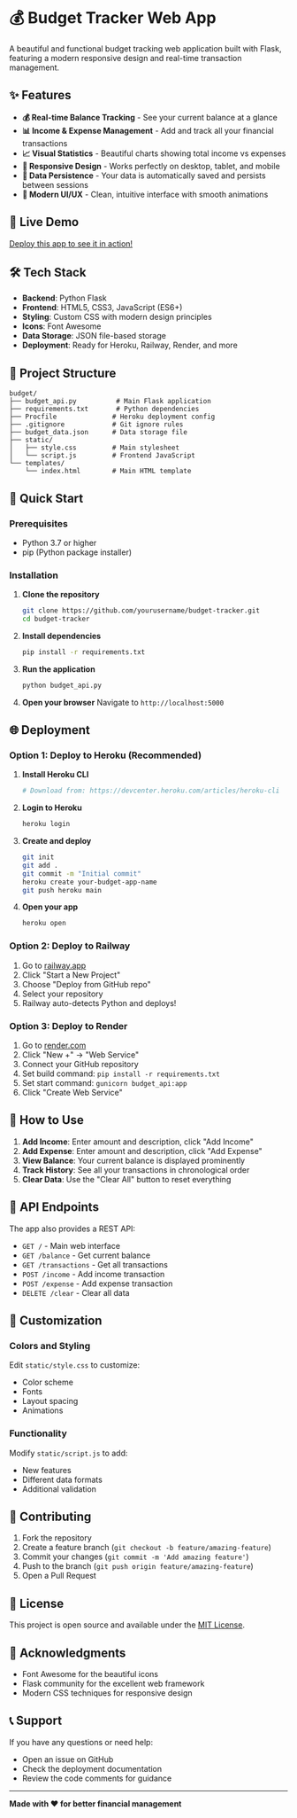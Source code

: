# 💰 Budget Tracker Web App

A beautiful and functional budget tracking web application built with Flask, featuring a modern responsive design and real-time transaction management.

## ✨ Features

- **💰 Real-time Balance Tracking** - See your current balance at a glance
- **📊 Income & Expense Management** - Add and track all your financial transactions
- **📈 Visual Statistics** - Beautiful charts showing total income vs expenses
- **📱 Responsive Design** - Works perfectly on desktop, tablet, and mobile
- **💾 Data Persistence** - Your data is automatically saved and persists between sessions
- **🎨 Modern UI/UX** - Clean, intuitive interface with smooth animations

## 🚀 Live Demo

[Deploy this app to see it in action!](#deployment)

## 🛠️ Tech Stack

- **Backend**: Python Flask
- **Frontend**: HTML5, CSS3, JavaScript (ES6+)
- **Styling**: Custom CSS with modern design principles
- **Icons**: Font Awesome
- **Data Storage**: JSON file-based storage
- **Deployment**: Ready for Heroku, Railway, Render, and more

## 📁 Project Structure

```
budget/
├── budget_api.py          # Main Flask application
├── requirements.txt       # Python dependencies
├── Procfile              # Heroku deployment config
├── .gitignore            # Git ignore rules
├── budget_data.json      # Data storage file
├── static/
│   ├── style.css         # Main stylesheet
│   └── script.js         # Frontend JavaScript
└── templates/
    └── index.html        # Main HTML template
```

## 🚀 Quick Start

### Prerequisites
- Python 3.7 or higher
- pip (Python package installer)

### Installation

1. **Clone the repository**
   ```bash
   git clone https://github.com/yourusername/budget-tracker.git
   cd budget-tracker
   ```

2. **Install dependencies**
   ```bash
   pip install -r requirements.txt
   ```

3. **Run the application**
   ```bash
   python budget_api.py
   ```

4. **Open your browser**
   Navigate to `http://localhost:5000`

## 🌐 Deployment

### Option 1: Deploy to Heroku (Recommended)

1. **Install Heroku CLI**
   ```bash
   # Download from: https://devcenter.heroku.com/articles/heroku-cli
   ```

2. **Login to Heroku**
   ```bash
   heroku login
   ```

3. **Create and deploy**
   ```bash
   git init
   git add .
   git commit -m "Initial commit"
   heroku create your-budget-app-name
   git push heroku main
   ```

4. **Open your app**
   ```bash
   heroku open
   ```

### Option 2: Deploy to Railway

1. Go to [railway.app](https://railway.app)
2. Click "Start a New Project"
3. Choose "Deploy from GitHub repo"
4. Select your repository
5. Railway auto-detects Python and deploys!

### Option 3: Deploy to Render

1. Go to [render.com](https://render.com)
2. Click "New +" → "Web Service"
3. Connect your GitHub repository
4. Set build command: `pip install -r requirements.txt`
5. Set start command: `gunicorn budget_api:app`
6. Click "Create Web Service"

## 📱 How to Use

1. **Add Income**: Enter amount and description, click "Add Income"
2. **Add Expense**: Enter amount and description, click "Add Expense"
3. **View Balance**: Your current balance is displayed prominently
4. **Track History**: See all your transactions in chronological order
5. **Clear Data**: Use the "Clear All" button to reset everything

## 🔧 API Endpoints

The app also provides a REST API:

- `GET /` - Main web interface
- `GET /balance` - Get current balance
- `GET /transactions` - Get all transactions
- `POST /income` - Add income transaction
- `POST /expense` - Add expense transaction
- `DELETE /clear` - Clear all data

## 🎨 Customization

### Colors and Styling
Edit `static/style.css` to customize:
- Color scheme
- Fonts
- Layout spacing
- Animations

### Functionality
Modify `static/script.js` to add:
- New features
- Different data formats
- Additional validation

## 🤝 Contributing

1. Fork the repository
2. Create a feature branch (`git checkout -b feature/amazing-feature`)
3. Commit your changes (`git commit -m 'Add amazing feature'`)
4. Push to the branch (`git push origin feature/amazing-feature`)
5. Open a Pull Request

## 📄 License

This project is open source and available under the [MIT License](LICENSE).

## 🙏 Acknowledgments

- Font Awesome for the beautiful icons
- Flask community for the excellent web framework
- Modern CSS techniques for responsive design

## 📞 Support

If you have any questions or need help:
- Open an issue on GitHub
- Check the deployment documentation
- Review the code comments for guidance

---

**Made with ❤️ for better financial management**
